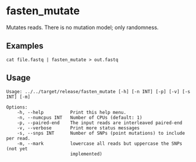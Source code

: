# fasten_mutate

Mutates reads. There is no mutation model; only randomness.

## Examples

```
cat file.fastq | fasten_mutate > out.fastq
```

## Usage

    Usage: ../../target/release/fasten_mutate [-h] [-n INT] [-p] [-v] [-s INT] [-m]
    
    Options:
        -h, --help          Print this help menu.
        -n, --numcpus INT   Number of CPUs (default: 1)
        -p, --paired-end    The input reads are interleaved paired-end
        -v, --verbose       Print more status messages
        -s, --snps INT      Number of SNPs (point mutations) to include per read.
        -m, --mark          lowercase all reads but uppercase the SNPs (not yet
                            implemented)
    
